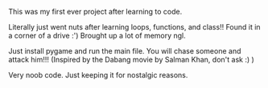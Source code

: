 This was my first ever project after learning to code. 

Literally just went nuts after learning loops, functions, and class!! 
Found it in a corner of a drive :') Brought up a lot of memory ngl.

Just install pygame and run the main file. You will chase someone and attack him!!! 
(Inspired by the Dabang movie by Salman Khan, don't ask :) )

Very noob code. Just keeping it for nostalgic reasons.
